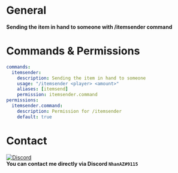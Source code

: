# General
**Sending the item in hand to someone with /itemsender command**

# Commands & Permissions
```yaml
commands:
  itemsender:
    description: Sending the item in hand to someone
    usage: "/itemsender <player> <amount>"
    aliases: [itemsend]
    permission: itemsender.command
permissions:
  itemsender.command:
    description: Permission for /itemsender
    default: true
```

# Contact
[![Discord](https://img.shields.io/discord/986553214889517088?label=discord&color=7289DA&logo=discord)](https://discord.gg/j2X83ujT6c)\
**You can contact me directly via Discord `NhanAZ#9115`**
